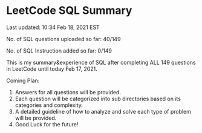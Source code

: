 # LeetCode SQL Summary

Last updated: 10:34 Feb 18, 2021 EST

No. of SQL questions uploaded so far: 40/149

No. of SQL Instruction added so far: 0/149



This is my summary&experience of SQL after completing ALL 149 questions in LeetCode until today Feb 17, 2021.

Coming Plan:
1. Answers for all questions will be provided.
2. Each question will be categorized into sub directories based on its categories and complexity.
3. A detailed guideline of how to analyze and solve each type of problem will be provided.
4. Good Luck for the future!
